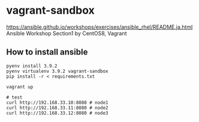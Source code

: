 # vagrant-sandbox

https://ansible.github.io/workshops/exercises/ansible_rhel/README.ja.html
Ansible Workshop Section1 by CentOS8, Vagrant

## How to install ansible

```
pyenv install 3.9.2
pyenv virtualenv 3.9.2 vagrant-sandbox
pip install -r < requirements.txt

vagrant up

# test
curl http://192.168.33.10:8080 # node1
curl http://192.168.33.11:8080 # node2
curl http://192.168.33.12:8080 # node3
```
